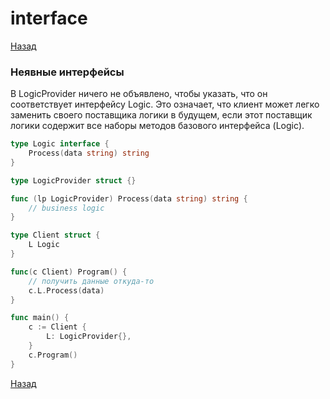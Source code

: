 # interface

[Назад][back]

### Неявные интерфейсы

В LogicProvider ничего не объявлено, чтобы указать, что он соответствует интерфейсу Logic.
Это означает, что клиент может легко заменить своего поставщика логики в будущем, если этот поставщик логики содержит
все наборы методов базового интерфейса (Logic).

```go
type Logic interface {
    Process(data string) string
}

type LogicProvider struct {}

func (lp LogicProvider) Process(data string) string {
    // business logic
}

type Client struct {
    L Logic
}

func(c Client) Program() {
    // получить данные откуда-то
    c.L.Process(data)
}

func main() {
    c := Client {
        L: LogicProvider{},  
    }
    c.Program()
}
```

[Назад][back]

[back]: <.> "Назад к оглавлению"